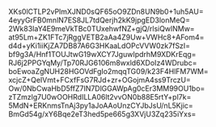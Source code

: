 XKs0lCTLP2vPlmXJND0sQF65oO9ZDn8UN9b0+1uh5AU=
4eyyGrFB0mnlN7ES8JL7tdQerjh2kK9jpgED3lonMeQ=
2Wk83IaY4E9meVkTBc0TUxehwfNZ+gjQ/rlsiQwlNMw=
at95Lm+ZK1FTc7jRggVETB2aAa4Z9Uw+VWHc8+AFom4=
d4d+yKi1iiKjZA7DB87A6G3HKaaLdOPcVVW0zk7fSzI=
bf9g3A/Hnf1TOUJtwG19wXCY7JguwIpdrhM9XDKrEqg=
RJ6j2PPGYqMy/Tp70RJG6106m8wxld6XDoIz4WDrubc=
boEwoaZgNUH28HGOVdFgIo2mqqTG09/k23F4HlFM7WM=
xcjcZ+QeIVmt+FCxfFsG7RJd+zr+OGojmA4ss9TrczU=
Ow/0NbCwaHbD5ffZ7IN7DlGGAWpAg0cEr3MM99OU1bo=
zTZmzlg7U0wOOHRdILLA06lt2vvON0b88E5rtY+pl7k=
5MdN+ERKnmsTnAj3py1aJoAAoUnzCYJbJsU/nL5Kjic=
BmGd54g/xY6Bqe2eT3hed5pe665g3XVjU3Zq235iYxs=
